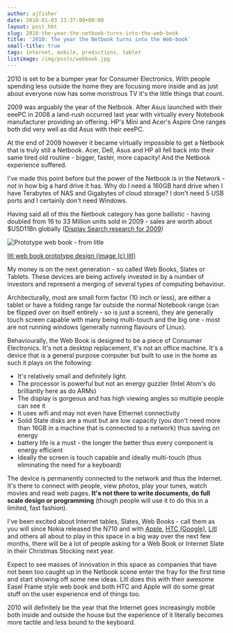 ```yaml
---
author: ajfisher
date: 2010-01-03 23:37:00+00:00
layout: post.hbt
slug: 2010-the-year-the-netbook-turns-into-the-web-book
title: '2010: The year the Netbook turns into the Web-book'
small-title: true
tags: internet, mobile, predictions, tablet
listimage: /img/posts/webbook.jpg
---
```


2010 is set to be a bumper year for Consumer Electronics. With people spending less outside the home they are focusing more inside and as just about everyone now has some monstrous TV it's the little things that count.

2009 was arguably the year of the Netbook. After Asus launched with their eeePC in 2008 a land-rush occurred last year with virtually every Notebook manufacturer providing an offering. HP's Mini and Acer's Aspire One ranges both did very well as did Asus with their eeePC.

At the end of 2009 however it became virtually impossible to get a Netbook that is truly still a Netbook. Acer, Dell, Asus and HP all fell back into their same tired old routine - bigger, faster, more capacity! And the Netbook experience suffered.

I've made this point before but the power of the Netbook is in the Network - not in how big a hard drive it has. Why do I need a 160GB hard drive when I have Terabytes of NAS and Gigabytes of cloud storage? I don't need 5 USB ports and I certainly don't need Windows.

Having said all of this the Netbook category has gone ballistic - having doubled from 16 to 33 Million units sold in 2009 - sales are worth about $USD11Bn globally ([Display Search research for 2009](http://www.displaysearch.com/cps/rde/xchg/displaysearch/hs.xsl/071309_mini_note_netbook_shipments_to_double_y_y_to_more_than_30m_units_in_2009.asp))

![Prototype web book - from litle](/img/posts/webbook.jpg)

<p class="caption"><a href="http://www.flickr.com/photos/litl/4077444353/">litl
web book prototype design (image (c) litl)</a></p>

My money is on the next generation - so called Web Books, Slates or Tablets. These devices are being actively invested in by a number of investors and represent a merging of several types of computing behaviour.

Architecturally, most are small form factor (10 inch or less), are either a tablet or have a folding range far outside the normal Notebook range (can be flipped over on itself entirely - so is just a screen), they are generally touch screen capable with many being multi-touch and the big one - most are not running windows (generally running flavours of Linux).

Behaviourally, the Web Book is designed to be a piece of Consumer Electronics. It's not a desktop replacement, it's not an office machine. It's a device that is a general purpose computer but built to use in the home as such it plays on the following:

* It's relatively small and definitely light.
* The processor is powerful but not an energy guzzler (Intel Atom's do brilliantly here as do ARMs)
* The display is gorgeous and has high viewing angles so multiple people can see it
* It uses wifi and may not even have Ethernet connectivity
* Solid State disks are a must but are low capacity (you don't need more than 16GB in a machine that is connected to a network) thus saving on energy
* battery life is a must - the longer the better thus every component is energy efficient
* Ideally the screen is touch capable and ideally multi-touch (thus eliminating the need for a keyboard)

The device is permanently connected to the network and thus the Internet. It's there to connect with people, view photos, play your tunes, watch movies and read web pages. <b>It's not there to write documents, do full scale design or programming</b> (though people will use it to do this in a limited, fast fashion).

I've been excited about Internet tables, Slates, Web Books - call them as you will since Nokia released the N710 and with [Apple](http://gizmodo.com/5434566/the-exhaustive-guide-to-apple-tablet-rumors), [HTC (Google)](http://www.smarthouse.com.au/Home_Office/Notebooks_And_Tablets/C5J4K9R8), [Litl](http://litl.com/) and others all about to play in this space in a big way over the next few months, there will be a lot of people asking for a Web Book or Internet Slate in their Christmas Stocking next year.

Expect to see masses of innovation in this space as companies that have not been too caught up in the Netbook scene enter the fray for the first time and start showing off some new ideas. Litl does this with their awesome Easel Frame style web book and both HTC and Apple will do some great stuff on the user experience end of things too.

2010 will definitely be the year that the Internet goes increasingly mobile both inside and outside the house but the experience of it literally becomes more tactile and less bound to the keyboard.
